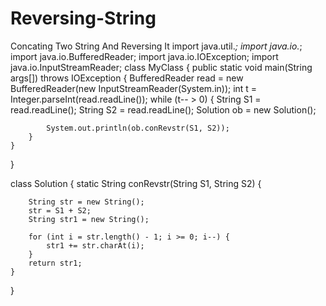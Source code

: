 # Reversing-String
Concating Two String And Reversing It
import java.util.*;
import java.io.*;
import java.io.BufferedReader;
import java.io.IOException;
import java.io.InputStreamReader;
class MyClass {
    public static void main(String args[]) throws IOException {
        BufferedReader read =
            new BufferedReader(new InputStreamReader(System.in));
        int t = Integer.parseInt(read.readLine());
        while (t-- > 0) {
            String S1 = read.readLine();
            String S2 = read.readLine();
            Solution ob = new Solution();

            System.out.println(ob.conRevstr(S1, S2));
        }
    }
}

class Solution {
    static String conRevstr(String S1, String S2) {
       
        String str = new String();
        str = S1 + S2;
        String str1 = new String();
        
        for (int i = str.length() - 1; i >= 0; i--) {
            str1 += str.charAt(i);
        }
        return str1;
    }
}
